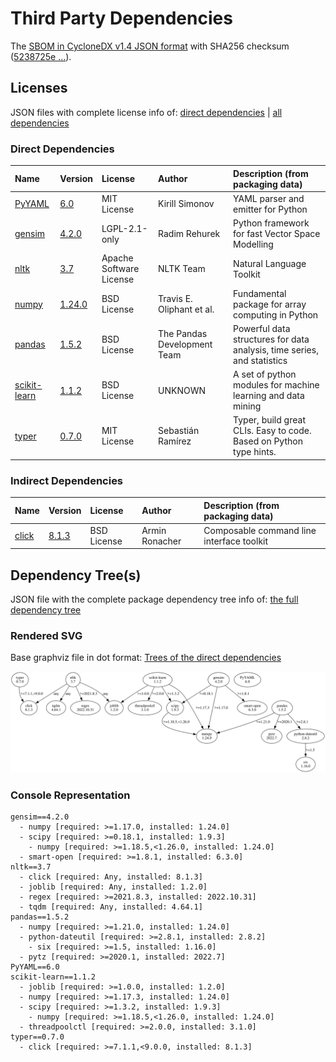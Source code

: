 # Third Party Dependencies

<!--[[[fill sbom_sha256()]]]-->
The [SBOM in CycloneDX v1.4 JSON format](https://git.sr.ht/~sthagen/limitys/blob/default/sbom.json) with SHA256 checksum ([5238725e ...](https://git.sr.ht/~sthagen/limitys/blob/default/sbom.json.sha256 "sha256:5238725e17f5b9790c56f8d31af1cad53a4f9b80525fa9f8a14bba6db75f510c")).
<!--[[[end]]] (checksum: ff8dac9cb237eb2cf74a20e91cc6c18c)-->
## Licenses 

JSON files with complete license info of: [direct dependencies](direct-dependency-licenses.json) | [all dependencies](all-dependency-licenses.json)

### Direct Dependencies

<!--[[[fill direct_dependencies_table()]]]-->
| Name                                       | Version                                               | License                 | Author                      | Description (from packaging data)                                       |
|:-------------------------------------------|:------------------------------------------------------|:------------------------|:----------------------------|:------------------------------------------------------------------------|
| [PyYAML](https://pyyaml.org/)              | [6.0](https://pypi.org/project/PyYAML/6.0/)           | MIT License             | Kirill Simonov              | YAML parser and emitter for Python                                      |
| [gensim](http://radimrehurek.com/gensim)   | [4.2.0](https://pypi.org/project/gensim/4.2.0/)       | LGPL-2.1-only           | Radim Rehurek               | Python framework for fast Vector Space Modelling                        |
| [nltk](https://www.nltk.org/)              | [3.7](https://pypi.org/project/nltk/3.7/)             | Apache Software License | NLTK Team                   | Natural Language Toolkit                                                |
| [numpy](https://www.numpy.org)             | [1.24.0](https://pypi.org/project/numpy/1.24.0/)      | BSD License             | Travis E. Oliphant et al.   | Fundamental package for array computing in Python                       |
| [pandas](https://pandas.pydata.org)        | [1.5.2](https://pypi.org/project/pandas/1.5.2/)       | BSD License             | The Pandas Development Team | Powerful data structures for data analysis, time series, and statistics |
| [scikit-learn](http://scikit-learn.org)    | [1.1.2](https://pypi.org/project/scikit-learn/1.1.2/) | BSD License             | UNKNOWN                     | A set of python modules for machine learning and data mining            |
| [typer](https://github.com/tiangolo/typer) | [0.7.0](https://pypi.org/project/typer/0.7.0/)        | MIT License             | Sebastián Ramírez           | Typer, build great CLIs. Easy to code. Based on Python type hints.      |
<!--[[[end]]] (checksum: 668796176667cd7ab816ba317e7d973f)-->

### Indirect Dependencies

<!--[[[fill indirect_dependencies_table()]]]-->
| Name                                          | Version                                        | License     | Author         | Description (from packaging data)         |
|:----------------------------------------------|:-----------------------------------------------|:------------|:---------------|:------------------------------------------|
| [click](https://palletsprojects.com/p/click/) | [8.1.3](https://pypi.org/project/click/8.1.3/) | BSD License | Armin Ronacher | Composable command line interface toolkit |
<!--[[[end]]] (checksum: dc3a866a7aa3332404bde3da87727cb9)-->

## Dependency Tree(s)

JSON file with the complete package dependency tree info of: [the full dependency tree](package-dependency-tree.json)

### Rendered SVG

Base graphviz file in dot format: [Trees of the direct dependencies](package-dependency-tree.dot.txt)

<img src="./package-dependency-tree.svg" alt="Trees of the direct dependencies" title="Trees of the direct dependencies"/>

### Console Representation

<!--[[[fill dependency_tree_console_text()]]]-->
````console
gensim==4.2.0
  - numpy [required: >=1.17.0, installed: 1.24.0]
  - scipy [required: >=0.18.1, installed: 1.9.3]
    - numpy [required: >=1.18.5,<1.26.0, installed: 1.24.0]
  - smart-open [required: >=1.8.1, installed: 6.3.0]
nltk==3.7
  - click [required: Any, installed: 8.1.3]
  - joblib [required: Any, installed: 1.2.0]
  - regex [required: >=2021.8.3, installed: 2022.10.31]
  - tqdm [required: Any, installed: 4.64.1]
pandas==1.5.2
  - numpy [required: >=1.21.0, installed: 1.24.0]
  - python-dateutil [required: >=2.8.1, installed: 2.8.2]
    - six [required: >=1.5, installed: 1.16.0]
  - pytz [required: >=2020.1, installed: 2022.7]
PyYAML==6.0
scikit-learn==1.1.2
  - joblib [required: >=1.0.0, installed: 1.2.0]
  - numpy [required: >=1.17.3, installed: 1.24.0]
  - scipy [required: >=1.3.2, installed: 1.9.3]
    - numpy [required: >=1.18.5,<1.26.0, installed: 1.24.0]
  - threadpoolctl [required: >=2.0.0, installed: 3.1.0]
typer==0.7.0
  - click [required: >=7.1.1,<9.0.0, installed: 8.1.3]
````
<!--[[[end]]] (checksum: 6c48f8b234a9548ea962a0f7d568d111)-->
